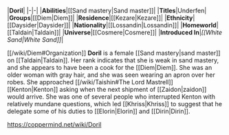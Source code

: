 |**Doril**|
|-|-|
|**Abilities**|[[Sand mastery\|Sand master]]|
|**Titles**|Underfen|
|**Groups**|[[Diem\|Diem]]|
|**Residence**|[[Kezare\|Kezare]]|
|**Ethnicity**|[[Daysider\|Daysider]]|
|**Nationality**|[[Lossandin\|Lossandin]]|
|**Homeworld**|[[Taldain\|Taldain]]|
|**Universe**|[[Cosmere\|Cosmere]]|
|**Introduced In**|*[[White Sand\|White Sand]]*|

[[/wiki/Diem#Organization]] **Doril** is a female [[Sand mastery\|sand master]] on [[Taldain\|Taldain]]. Her rank indicates that she is weak in sand mastery, and she appears to have been a cook for the [[Diem\|Diem]].
She was an older woman with gray hair, and she was seen wearing an apron over her robes. She approached [[/wiki/Taishin#The Lord Mastrell]] [[Kenton\|Kenton]] asking when the next shipment of [[Zaidon\|zaidon]] would arrive. She was one of several people who interrupted Kenton with relatively mundane questions, which led [[Khriss\|Khriss]] to suggest that he delegate some of his duties to [[Elorin\|Elorin]] and [[Dirin\|Dirin]].



https://coppermind.net/wiki/Doril